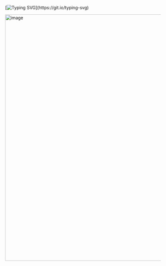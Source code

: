 [![Typing SVG](https://readme-typing-svg.herokuapp.com/?color=f7fobe&size=35&center=true&vCenter=true&width=1000&lines=;Exercício+um!;Indrodução+a+programação+Kotlin;)](https://git.io/typing-svg)

<img width="800" alt="image" src="https://github.com/Lehguanaes/Introducao_a_programacao_kotlin/assets/125403978/7067efe8-8c04-47f9-bec3-2c6eac3ba9ae">

